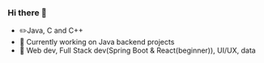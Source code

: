 ### Hi there 👋

<!--
**sahilsudo/sahilsudo** is a ✨ _special_ ✨ repository because its `README.md` (this file) appears on your GitHub profile.

Here are some ideas to get you started:

-->
 - :pencil2:Java, C and C++
 - 🔭 Currently working on Java backend projects
 - :pushpin:  Web dev, Full Stack dev(Spring Boot & React(beginner)), UI/UX, data
 





